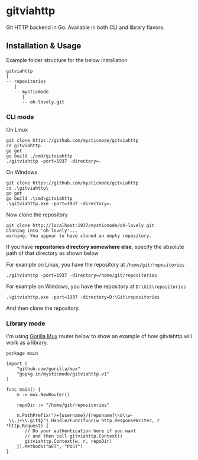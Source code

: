 # gitviahttp
Git HTTP backend in Go. Available in both CLI and library flavors.

## Installation & Usage
Example folder structure for the below installation
```
gitviahttp
|
-- repositories
   |
   -- mysticmode
      |
      -- oh-lovely.git
```
### CLI mode
On Linux
```
git clone https://github.com/mysticmode/gitviahttp
cd gitviahttp
go get
go build ./cmd/gitviahttp
./gitviahttp -port=1937 -directory=.
```

On Windows
```
git clone https://github.com/mysticmode/gitviahttp
cd .\gitviahttp\
go get
go build .\cmd\gitviahttp
.\gitviahttp.exe -port=1937 -directory=.
```

Now clone the repository
```
git clone http://localhost:1937/mysticmode/oh-lovely.git
Cloning into 'oh-lovely'...
warning: You appear to have cloned an empty repository.
```

If you have **repositories directory somewhere else**, specify the absolute path of that directory as shown below

For example on Linux, you have the repository at `/home/git/repositories`
```
./gitviahttp -port=1937 -directory=/home/git/repositories
```

For example on Windows, you have the repository at `D:\Git\repositories`
```
.\gitviahttp.exe -port=1937 -directory=D:\Git\repositories
```

And then clone the repository.

### Library mode
I'm using [Gorilla Mux](https://www.gorillatoolkit.org/pkg/mux) router below to show an example of how gitviahttp will work as a library.
```
package main

import (
    "github.com/gorilla/mux"
    "gopkg.in/mysticmode/gitviahttp.v1"
)

func main() {
    m := mux.NewRouter()
   
    repoDir := "/home/git/repositories"
   
    m.PathPrefix("/+{username}/{reponame[\\d\\w-_\\.]+\\.git$}").HandlerFunc(func(w http.ResponseWriter, r *http.Request) {
       // Do your authentication here if you want
       // and then call gitviahttp.Context()
       gitviahttp.Context(w, r, repoDir)
    }).Methods("GET", "POST")
}
```
